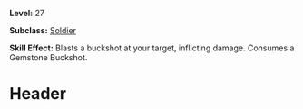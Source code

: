 <!-- TITLE: Skill: Buckshot Blast -->
<!-- SUBTITLE:  -->

**Level:** 27

**Subclass:** [Soldier](soldier)

**Skill Effect:** Blasts a buckshot at your target, inflicting damage.  Consumes a Gemstone Buckshot.

# Header